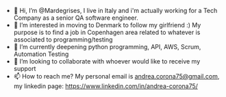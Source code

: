 - 👋 Hi, I’m @Mardegrises, I live in Italy and i'm actually working for a Tech Company as a senior QA software engineer.
- 👀 I’m interested in moving to Denmark to follow my girlfriend :) My purpose is to find a job in Copenhagen area related to whatever is associated to programming/testing
- 🌱 I’m currently deepening  python programming, API, AWS, Scrum, Automation Testing 
- 💞️ I’m looking to collaborate with whoever would like to receive my support
- 📫 How to reach me? My personal email is andrea.corona75@gmail.com, my linkedin page: https://www.linkedin.com/in/andrea-corona75/

<!---
Mardegrises/Mardegrises is a ✨ special ✨ repository because its `README.md` (this file) appears on your GitHub profile.
You can click the Preview link to take a look at your changes.
--->
